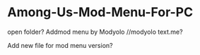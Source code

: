 # Among-Us-Mod-Menu-For-PC
open folder?
Addmod menu by Modyolo
//modyolo
text.me?


Add new file for mod menu version?
